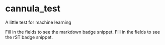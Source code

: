 # cannula_test
A little test for machine learning

Fill in the fields to see the markdown badge snippet.
Fill in the fields to see the rST badge snippet.
